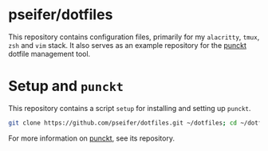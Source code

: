 # pseifer/dotfiles

This repository contains configuration files, primarily for my `alacritty`, `tmux`, `zsh` and `vim` stack.
It also serves as an example repository for the [punckt](https://github.com/pseifer/punckt) dotfile management tool.

# Setup and `punckt`

This repository contains a script `setup` for installing and setting up `punckt`.

```sh
git clone https://github.com/pseifer/dotfiles.git ~/dotfiles; cd ~/dotfiles; ./setup
```

For more information on [punckt](https://github.com/pseifer/punckt), see its repository.

